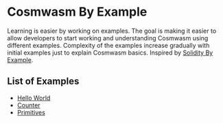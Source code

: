 # Cosmwasm By Example 
Learning is easier by working on examples. 
The goal is making it easier to allow developers to start working and understanding Cosmwasm using different examples. 
Complexity of the examples increase gradually with initial examples just to explain Cosmwasm basics.
Inspired by [Solidity By Example](https://www.solidity-by-example.org).

## List of Examples
- [Hello World](https://github.com/athena-consulting/cosmwasm-by-example/tree/main/hello-world)
- [Counter](https://github.com/athena-consulting/cosmwasm-by-example/tree/main/counter)
- [Primitives](https://github.com/athena-consulting/cosmwasm-by-example/tree/main/primitives)


